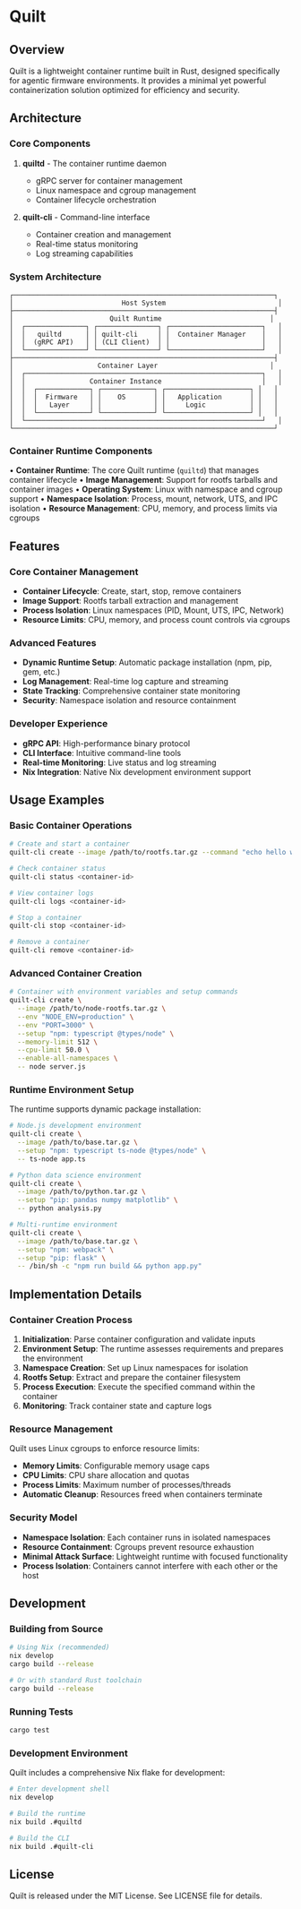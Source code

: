 # Quilt

## Overview

Quilt is a lightweight container runtime built in Rust, designed specifically for agentic firmware environments. It provides a minimal yet powerful containerization solution optimized for efficiency and security.

## Architecture

### Core Components

1. **quiltd** - The container runtime daemon
   - gRPC server for container management
   - Linux namespace and cgroup management
   - Container lifecycle orchestration

2. **quilt-cli** - Command-line interface
   - Container creation and management
   - Real-time status monitoring
   - Log streaming capabilities

### System Architecture

```
┌─────────────────────────────────────────────────────────────────┐
│                           Host System                            │
├─────────────────────────────────────────────────────────────────┤
│                        Quilt Runtime                           │
│  ┌───────────────┐ ┌───────────────┐ ┌───────────────────────┐   │
│  │   quiltd      │ │ quilt-cli     │ │  Container Manager    │   │
│  │  (gRPC API)   │ │ (CLI Client)  │ │                       │   │
│  └───────────────┘ └───────────────┘ └───────────────────────┘   │
├─────────────────────────────────────────────────────────────────┤
│                     Container Layer                            │
│  ┌───────────────────────────────────────────────────────────┐   │
│  │                Container Instance                         │   │
│  │  ┌─────────────┐ ┌─────────────┐ ┌─────────────────────┐ │   │
│  │  │  Firmware   │ │    OS       │ │   Application       │ │   │
│  │  │   Layer     │ │             │ │     Logic           │ │   │
│  │  └─────────────┘ └─────────────┘ └─────────────────────┘ │   │
│  └───────────────────────────────────────────────────────────┘   │
└─────────────────────────────────────────────────────────────────┘
```

### Container Runtime Components

•	**Container Runtime**: The core Quilt runtime (`quiltd`) that manages container lifecycle
•	**Image Management**: Support for rootfs tarballs and container images
•	**Operating System**: Linux with namespace and cgroup support
•	**Namespace Isolation**: Process, mount, network, UTS, and IPC isolation
•	**Resource Management**: CPU, memory, and process limits via cgroups

## Features

### Core Container Management
- **Container Lifecycle**: Create, start, stop, remove containers
- **Image Support**: Rootfs tarball extraction and management
- **Process Isolation**: Linux namespaces (PID, Mount, UTS, IPC, Network)
- **Resource Limits**: CPU, memory, and process count controls via cgroups

### Advanced Features
- **Dynamic Runtime Setup**: Automatic package installation (npm, pip, gem, etc.)
- **Log Management**: Real-time log capture and streaming
- **State Tracking**: Comprehensive container state monitoring
- **Security**: Namespace isolation and resource containment

### Developer Experience
- **gRPC API**: High-performance binary protocol
- **CLI Interface**: Intuitive command-line tools
- **Real-time Monitoring**: Live status and log streaming
- **Nix Integration**: Native Nix development environment support

## Usage Examples

### Basic Container Operations

```bash
# Create and start a container
quilt-cli create --image /path/to/rootfs.tar.gz --command "echo hello world"

# Check container status  
quilt-cli status <container-id>

# View container logs
quilt-cli logs <container-id>

# Stop a container
quilt-cli stop <container-id>

# Remove a container
quilt-cli remove <container-id>
```

### Advanced Container Creation

```bash
# Container with environment variables and setup commands
quilt-cli create \
  --image /path/to/node-rootfs.tar.gz \
  --env "NODE_ENV=production" \
  --env "PORT=3000" \
  --setup "npm: typescript @types/node" \
  --memory-limit 512 \
  --cpu-limit 50.0 \
  --enable-all-namespaces \
  -- node server.js
```

### Runtime Environment Setup

The runtime supports dynamic package installation:

```bash
# Node.js development environment
quilt-cli create \
  --image /path/to/base.tar.gz \
  --setup "npm: typescript ts-node @types/node" \
  -- ts-node app.ts

# Python data science environment  
quilt-cli create \
  --image /path/to/python.tar.gz \
  --setup "pip: pandas numpy matplotlib" \
  -- python analysis.py

# Multi-runtime environment
quilt-cli create \
  --image /path/to/base.tar.gz \
  --setup "npm: webpack" \
  --setup "pip: flask" \
  -- /bin/sh -c "npm run build && python app.py"
```

## Implementation Details

### Container Creation Process

1. **Initialization**: Parse container configuration and validate inputs
2. **Environment Setup**: The runtime assesses requirements and prepares the environment
3. **Namespace Creation**: Set up Linux namespaces for isolation
4. **Rootfs Setup**: Extract and prepare the container filesystem
5. **Process Execution**: Execute the specified command within the container
6. **Monitoring**: Track container state and capture logs

### Resource Management

Quilt uses Linux cgroups to enforce resource limits:

- **Memory Limits**: Configurable memory usage caps
- **CPU Limits**: CPU share allocation and quotas  
- **Process Limits**: Maximum number of processes/threads
- **Automatic Cleanup**: Resources freed when containers terminate

### Security Model

- **Namespace Isolation**: Each container runs in isolated namespaces
- **Resource Containment**: Cgroups prevent resource exhaustion
- **Minimal Attack Surface**: Lightweight runtime with focused functionality
- **Process Isolation**: Containers cannot interfere with each other or the host

## Development

### Building from Source

```bash
# Using Nix (recommended)
nix develop
cargo build --release

# Or with standard Rust toolchain
cargo build --release
```

### Running Tests

```bash
cargo test
```

### Development Environment

Quilt includes a comprehensive Nix flake for development:

```bash
# Enter development shell
nix develop

# Build the runtime
nix build .#quiltd

# Build the CLI
nix build .#quilt-cli
```

## License

Quilt is released under the MIT License. See LICENSE file for details.